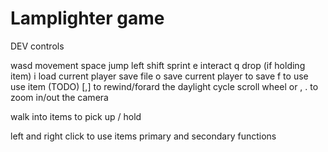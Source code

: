 # Lamplighter game

DEV controls

wasd movement
space jump
left shift sprint
e interact
q drop (if holding item)
i load current player save file
o save current player to save
f to use use item (TODO)
[,] to rewind/forard the daylight cycle
scroll wheel  or , . to zoom in/out the camera

walk into items to pick up / hold

left and right click to use items primary and secondary functions
